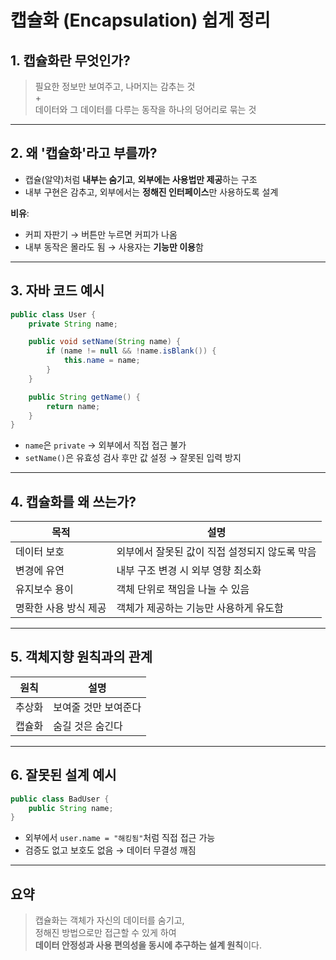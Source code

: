 # 캡슐화 (Encapsulation) 쉽게 정리

## 1. 캡슐화란 무엇인가?

> 필요한 정보만 보여주고, 나머지는 감추는 것  
> +  
> 데이터와 그 데이터를 다루는 동작을 하나의 덩어리로 묶는 것

---

## 2. 왜 '캡슐화'라고 부를까?

- 캡슐(알약)처럼 **내부는 숨기고**, **외부에는 사용법만 제공**하는 구조
- 내부 구현은 감추고, 외부에서는 **정해진 인터페이스**만 사용하도록 설계

**비유**:  
- 커피 자판기 → 버튼만 누르면 커피가 나옴  
- 내부 동작은 몰라도 됨 → 사용자는 **기능만 이용**함

---

## 3. 자바 코드 예시

```java
public class User {
    private String name;

    public void setName(String name) {
        if (name != null && !name.isBlank()) {
            this.name = name;
        }
    }

    public String getName() {
        return name;
    }
}
```

- `name`은 `private` → 외부에서 직접 접근 불가
- `setName()`은 유효성 검사 후만 값 설정 → 잘못된 입력 방지

---

## 4. 캡슐화를 왜 쓰는가?

| 목적 | 설명 |
|------|------|
| 데이터 보호 | 외부에서 잘못된 값이 직접 설정되지 않도록 막음 |
| 변경에 유연 | 내부 구조 변경 시 외부 영향 최소화 |
| 유지보수 용이 | 객체 단위로 책임을 나눌 수 있음 |
| 명확한 사용 방식 제공 | 객체가 제공하는 기능만 사용하게 유도함 |

---

## 5. 객체지향 원칙과의 관계

| 원칙 | 설명 |
|------|------|
| 추상화 | 보여줄 것만 보여준다 |
| 캡슐화 | 숨길 것은 숨긴다 |

---

## 6. 잘못된 설계 예시

```java
public class BadUser {
    public String name;
}
```

- 외부에서 `user.name = "해킹됨"`처럼 직접 접근 가능  
- 검증도 없고 보호도 없음 → 데이터 무결성 깨짐

---

## 요약

> 캡슐화는 객체가 자신의 데이터를 숨기고,  
> 정해진 방법으로만 접근할 수 있게 하여  
> **데이터 안정성과 사용 편의성을 동시에 추구하는 설계 원칙**이다.
